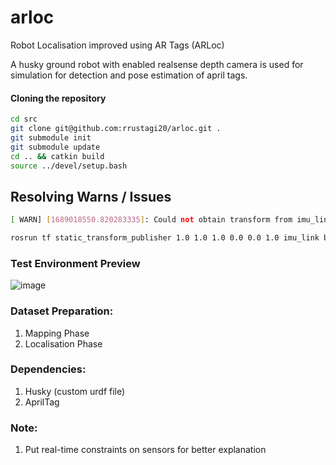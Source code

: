 # arloc
Robot Localisation improved using AR Tags (ARLoc)

A husky ground robot with enabled realsense depth camera is used for simulation for detection and pose estimation of april tags.

#### Cloning the repository
```bash
cd src
git clone git@github.com:rrustagi20/arloc.git .
git submodule init
git submodule update
cd .. && catkin build
source ../devel/setup.bash
```

## Resolving Warns / Issues
```bash
[ WARN] [1689018550.820283335]: Could not obtain transform from imu_link to base_footprint. Error was "imu_link" passed to lookupTransform argument source_frame does not exist. 

rosrun tf static_transform_publisher 1.0 1.0 1.0 0.0 0.0 1.0 imu_link base_footprint 1000
```
### Test Environment Preview
<!--![Screenshot from 2023-07-06 14-50-18](https://github.com/rrustagi20/slam/assets/77167720/f527c8e9-b948-4fcc-87b2-663b1619c495)-->
![image](https://github.com/user-attachments/assets/2a1f1cc0-bebc-410a-ba71-7ab4c5ec5e3b)

### Dataset Preparation:
1) Mapping Phase
2) Localisation Phase

### Dependencies:
1) Husky (custom urdf file)
2) AprilTag

### Note:
1) Put real-time constraints on sensors for better explanation
